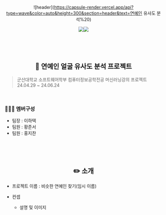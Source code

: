 <div align="center">
 
![header](https://capsule-render.vercel.app/api?type=wave&color=auto&height=300&section=header&text=연예인 유사도 분석%20)
 
<img src="https://img.shields.io/badge/Unity-000000?style=flat-square&logo=unity&logoColor=white"/><img src="https://img.shields.io/badge/C sharp-512BD4?style=flat-square&logo=csharp&logoColor=white"/>

</div>

<br>
<br>
<br>


<div align="center">
 
## 🎤 **연예인 얼굴 유사도 분석 프로젝트**
 
</div>

> 군산대학교 소프트웨어학부 컴퓨터정보공학전공
> 머신러닝강의 프로젝트
> 24.04.29 ~ 24.06.24

<br>

### 👨‍👨‍👦 **멤버구성**

- 팀장 : 이하택
- 팀원 : 황준서
- 팀원 : 홍지찬

<br>
<br>
<br>

<div align="center">
 
## ✏️ **소개**
 
</div>

- 프로젝트 이름 : 비슷한 연예인 찾기(임시 이름)

- 컨셉
  - 설명 및 이미지

</div>

<br>
<br>
<br>
